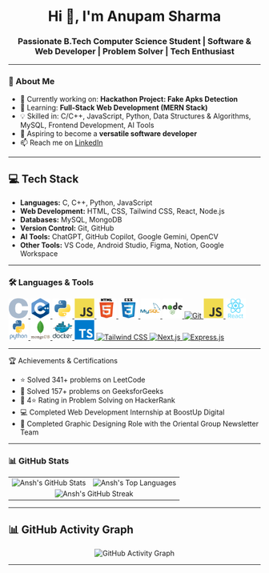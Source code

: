 <h1 align="center"> Hi 👋, I'm Anupam Sharma</h1>
<h3 align="center"> Passionate B.Tech Computer Science Student | Software & Web Developer | Problem Solver | Tech Enthusiast</h3>

<!---
<p align="right">
  <img src="https://gifdb.com/images/high/computer-system-coding-j3szfjv9fwb5at9x.gif" alt="coding gif" width="300"/>
</p>
--->
---

### 🎯 About Me 
- 🔭 Currently working on: **Hackathon Project: Fake Apks Detection**
- 🌱 Learning: **Full-Stack Web Development (MERN Stack)**
- 💡 Skilled in: C/C++, JavaScript, Python, Data Structures & Algorithms, MySQL, Frontend Development, AI Tools
- 🎯 Aspiring to become a **versatile software developer**
- 📫 Reach me on [LinkedIn](https://www.linkedin.com/in/anupam-sharma-793134256/)

---

<!---
### 🌐 Connect with Me
<p align="left">
  <a href="https://www.leetcode.com/ansh23_coder" target="_blank">
    <img src="https://raw.githubusercontent.com/rahuldkjain/github-profile-readme-generator/master/src/images/icons/Social/leet-code.svg" alt="LeetCode" height="30" width="40"/>
  </a>
  <a href="https://auth.geeksforgeeks.org/user/ansh23_coder" target="_blank">
    <img src="https://raw.githubusercontent.com/rahuldkjain/github-profile-readme-generator/master/src/images/icons/Social/geeks-for-geeks.svg" alt="GFG" height="30" width="40"/>
  </a>
  <a href="https://linkedin.com/in/anupam-sharma-793134256/" target="_blank">
    <img src="https://raw.githubusercontent.com/rahuldkjain/github-profile-readme-generator/master/src/images/icons/Social/linked-in-alt.svg" alt="LinkedIn" height="30" width="40"/>
  </a>
  <a href="https://twitter.com/ansh23022003" target="_blank">
    <img src="https://raw.githubusercontent.com/rahuldkjain/github-profile-readme-generator/master/src/images/icons/Social/twitter.svg" alt="Twitter" height="30" width="40"/>
  </a>
  <a href="https://fb.com/profile.php?id=100093683460441" target="_blank">
    <img src="https://raw.githubusercontent.com/rahuldkjain/github-profile-readme-generator/master/src/images/icons/Social/facebook.svg" alt="Facebook" height="30" width="40"/>
  </a>
</p>

--->


## 💻 Tech Stack

- **Languages:** C, C++, Python, JavaScript  
- **Web Development:** HTML, CSS, Tailwind CSS, React, Node.js  
- **Databases:** MySQL, MongoDB  
- **Version Control:** Git, GitHub  
- **AI Tools:** ChatGPT, GitHub Copilot, Google Gemini, OpenCV  
- **Other Tools:** VS Code, Android Studio, Figma, Notion, Google Workspace


---

### 🛠️ Languages & Tools
<p align="left">
  <!-- C -->
  <a href="https://www.w3schools.com/c/index.php" target="_blank">
    <img src="https://raw.githubusercontent.com/devicons/devicon/master/icons/c/c-original.svg" alt="C" width="40" height="40"/>
  </a>
  <!-- C++ -->
  <a href="https://www.geeksforgeeks.org/courses/free-cpp-course-online-certification" target="_blank">
    <img src="https://raw.githubusercontent.com/devicons/devicon/master/icons/cplusplus/cplusplus-original.svg" alt="C++" width="40" height="40"/>
  </a>
  <!-- Python -->
  <a href="https://www.python.org/" target="_blank">
    <img src="https://raw.githubusercontent.com/devicons/devicon/master/icons/python/python-original.svg" alt="Python" width="40" height="40"/>
  </a>
  <!-- JavaScript -->
  <a href="https://www.geeksforgeeks.org/courses/javascript" target="_blank">
    <img src="https://raw.githubusercontent.com/devicons/devicon/master/icons/javascript/javascript-original.svg" alt="JavaScript" width="40" height="40"/>
  </a>
  <!-- HTML5 -->
  <a href="https://developer.mozilla.org/en-US/docs/Web/HTML" target="_blank">
    <img src="https://raw.githubusercontent.com/devicons/devicon/master/icons/html5/html5-original-wordmark.svg" alt="HTML5" width="40" height="40"/>
  </a>
  <!-- CSS3 -->
  <a href="https://developer.mozilla.org/en-US/docs/Web/CSS" target="_blank">
    <img src="https://raw.githubusercontent.com/devicons/devicon/master/icons/css3/css3-original-wordmark.svg" alt="CSS3" width="40" height="40"/>
  </a>
  <!-- MySQL -->
  <a href="https://dev.mysql.com/doc/" target="_blank">
    <img src="https://raw.githubusercontent.com/devicons/devicon/master/icons/mysql/mysql-original-wordmark.svg" alt="MySQL" width="40" height="40"/>
  </a>
  <!-- Node.js -->
  <a href="https://nodejs.org/" target="_blank">
    <img src="https://raw.githubusercontent.com/devicons/devicon/master/icons/nodejs/nodejs-original-wordmark.svg" alt="Node.js" width="40" height="40"/>
  </a>
  <!-- Git -->
  <a href="https://www.youtube.com/watch?v=q8EevlEpQ2A" target="_blank">
    <img src="https://www.vectorlogo.zone/logos/git-scm/git-scm-icon.svg" alt="Git" width="40" height="40"/>
  </a>
  <!-- JavaScript -->
<a href="https://developer.mozilla.org/en-US/docs/Web/JavaScript" target="_blank">
  <img src="https://raw.githubusercontent.com/devicons/devicon/master/icons/javascript/javascript-original.svg" alt="JavaScript" width="40" height="40"/>
</a>
<!-- React -->
<a href="https://reactjs.org/" target="_blank">
  <img src="https://raw.githubusercontent.com/devicons/devicon/master/icons/react/react-original-wordmark.svg" alt="React" width="40" height="40"/>
</a>
<!-- Python -->
<a href="https://www.python.org/doc/" target="_blank">
  <img src="https://raw.githubusercontent.com/devicons/devicon/master/icons/python/python-original-wordmark.svg" alt="Python" width="40" height="40"/>
</a>
<!-- MongoDB -->
<a href="https://www.mongodb.com/docs/" target="_blank">
  <img src="https://raw.githubusercontent.com/devicons/devicon/master/icons/mongodb/mongodb-original-wordmark.svg" alt="MongoDB" width="40" height="40"/>
</a>
<!-- Docker -->
<a href="https://docs.docker.com/" target="_blank">
  <img src="https://raw.githubusercontent.com/devicons/devicon/master/icons/docker/docker-original-wordmark.svg" alt="Docker" width="40" height="40"/>
</a>
<!-- TypeScript -->
<a href="https://www.typescriptlang.org/docs/" target="_blank">
  <img src="https://raw.githubusercontent.com/devicons/devicon/master/icons/typescript/typescript-original.svg" alt="TypeScript" width="40" height="40"/>
</a>
<!-- Tailwind CSS -->
<a href="https://tailwindcss.com/docs" target="_blank">
  <img src="https://www.vectorlogo.zone/logos/tailwindcss/tailwindcss-icon.svg" alt="Tailwind CSS" width="40" height="40"/>
</a>
<!-- Next.js (White Text SVG) -->
<a href="https://nextjs.org/docs" target="_blank">
  <img src="https://www.svgrepo.com/show/354113/nextjs-icon.svg" alt="Next.js" width="40" height="40"/>
</a>
<!-- Express.js (Alternative Logo - White Background) -->
<a href="https://expressjs.com/en/starter/installing.html" target="_blank">
  <img src="https://www.svgrepo.com/show/330398/express.svg" alt="Express.js" width="40" height="40"/>
</a>
</p>

----

🏆 Achievements & Certifications
- ⭐ Solved 341+ problems on LeetCode
- 📘 Solved 157+ problems on GeeksforGeeks
- 🧠 4⭐ Rating in Problem Solving on HackerRank
- 💻 Completed Web Development Internship at BoostUp Digital
- 🎨 Completed Graphic Designing Role with the Oriental Group Newsletter Team
----

### 📊 GitHub Stats

<table>
  <tr>
    <!-- Row 1: GitHub Stats and Top Languages -->
    <td align="center">
      <img 
        src="https://github-readme-stats.vercel.app/api?username=ansh23coder&show_icons=true&theme=light" 
        alt="Ansh's GitHub Stats" 
      />
    </td>
    <td align="center">
      <img 
        src="https://github-readme-stats.vercel.app/api/top-langs/?username=ansh23coder&layout=compact&theme=light&langs_count=10&exclude_langs=Makefile" 
        alt="Ansh's Top Languages" 
    />
    </td>
  </tr>
  <tr>
    <!-- Row 2: GitHub Streak -->
    <td align="center" colspan="2">
      <img 
        src="https://github-readme-streak-stats.herokuapp.com?user=ansh23coder&theme=light&border_radius=7.5&date_format=M%20j%5B%2C%20Y%5D" 
        alt="Ansh's GitHub Streak" 
      />
    </td>
  </tr>
</table>

----

## 📊 GitHub Activity Graph

<p align="center">
  <img 
    src="https://github-readme-activity-graph.vercel.app/graph?username=ansh23coder&theme=light" 
    alt="GitHub Activity Graph"
    width="700"
  />
</p>

----

<!--
### ☕ Support Me

<a href="https://www.buymeacoffee.com/ansh23coder" target="_blank">
  <img src="https://cdn.buymeacoffee.com/buttons/v2/default-yellow.png" alt="Buy Me A Coffee" style="height: 60px; width: 217px;" />
</a>
-->
